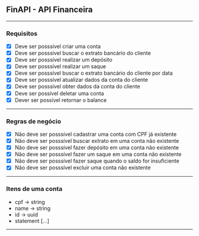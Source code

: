 ## FinAPI - API Financeira

---

### Requisitos

- [x] Deve ser posssível criar uma conta
- [x] Deve ser posssível buscar o extrato bancário do cliente
- [x] Deve ser posssível realizar um depósito
- [x] Deve ser posssível realizar um saque
- [x] Deve ser posssível buscar o extrato bancário do cliente por data
- [x] Deve ser posssível atualizar dados da conta do cliente
- [x] Deve ser posssível obter dados da conta do cliente
- [x] Deve ser possível deletar uma conta
- [x] Dever ser possível retornar o balance

---

### Regras de negócio

- [x] Não deve ser posssível cadastrar uma conta com CPF já existente
- [x] Não deve ser posssível buscar extrato em uma conta não existente
- [x] Não deve ser posssível fazer depósito em uma conta não existente
- [x] Não deve ser posssível fazer um saque em uma conta não existente
- [x] Não deve ser posssível fazer saque quando o saldo for insuficiente
- [x] Não deve ser posssível excluir uma conta não existente

___

### Itens de uma conta

- cpf -> string
- name -> string
- id -> uuid
- statement [...]

---